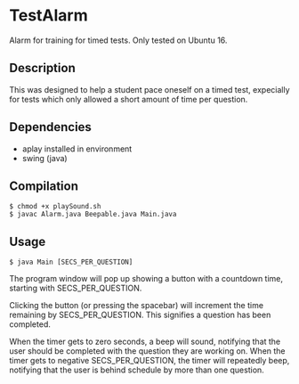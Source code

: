 # TestAlarm
Alarm for training for timed tests. Only tested on Ubuntu 16.

## Description
This was designed to help a student pace oneself on a timed test, expecially for tests which only allowed a short amount of time per question.

## Dependencies
* aplay installed in environment
* swing (java)

## Compilation
	$ chmod +x playSound.sh
	$ javac Alarm.java Beepable.java Main.java

## Usage
	$ java Main [SECS_PER_QUESTION]

The program window will pop up showing a button with a countdown time, starting with SECS_PER_QUESTION.

Clicking the button (or pressing the spacebar) will increment the time remaining by SECS_PER_QUESTION. This signifies a question has been completed.

When the timer gets to zero seconds, a beep will sound, notifying that the user should be completed with the question they are working on. When the timer gets to negative SECS_PER_QUESTION, the timer will repeatedly beep, notifying that the user is behind schedule by more than one question.
